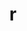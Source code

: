 ---
title: "r"
layout: cache
categories: [package, develop]
meta: {"versions": ["4.3.2"], "compilers": ["gcc@=11.4.0", "gcc@=7.5.0", "gcc@=9.4.0"], "oss": ["ubuntu18.04", "ubuntu20.04", "ubuntu22.04"], "platforms": ["linux"], "targets": ["ppc64le", "x86_64_v3"], "stacks": ["build_systems", "e4s", "e4s-power", "root"], "num_specs": 6, "num_specs_by_stack": {"build_systems": 2, "root": 6, "e4s-power": 2, "e4s": 2}}
spec_details: [{"hash": "427e7kzxjinhd5vcrpefh5ow456kfdyz", "compiler": "gcc@=7.5.0", "versions": ["4.3.2"], "os": "ubuntu18.04", "platform": "linux", "target": "x86_64_v3", "variants": ["~X", "build_system=autotools", "~memory_profiling", "patches=abc572d", "~rmath"], "stacks": ["build_systems", "root"], "size": "-", "tarball": "https://binaries.spack.io/develop/build_cache/linux-ubuntu18.04-x86_64_v3/gcc-7.5.0/r-4.3.2/linux-ubuntu18.04-x86_64_v3-gcc-7.5.0-r-4.3.2-427e7kzxjinhd5vcrpefh5ow456kfdyz.spack"}, {"hash": "7zonignfsjdkqvdlmaxilgtdodmjasnz", "compiler": "gcc@=7.5.0", "versions": ["4.3.2"], "os": "ubuntu18.04", "platform": "linux", "target": "x86_64_v3", "variants": ["~X", "build_system=autotools", "~memory_profiling", "patches=abc572d", "~rmath"], "stacks": ["build_systems", "root"], "size": "-", "tarball": "https://binaries.spack.io/develop/build_cache/linux-ubuntu18.04-x86_64_v3/gcc-7.5.0/r-4.3.2/linux-ubuntu18.04-x86_64_v3-gcc-7.5.0-r-4.3.2-7zonignfsjdkqvdlmaxilgtdodmjasnz.spack"}, {"hash": "qka76oyxmyo3ijyaxlvs7amfbaorvqa2", "compiler": "gcc@=9.4.0", "versions": ["4.3.2"], "os": "ubuntu20.04", "platform": "linux", "target": "ppc64le", "variants": ["~X", "build_system=autotools", "~memory_profiling", "patches=abc572d", "~rmath"], "stacks": ["root", "e4s-power"], "size": "-", "tarball": "https://binaries.spack.io/develop/build_cache/linux-ubuntu20.04-ppc64le/gcc-9.4.0/r-4.3.2/linux-ubuntu20.04-ppc64le-gcc-9.4.0-r-4.3.2-qka76oyxmyo3ijyaxlvs7amfbaorvqa2.spack"}, {"hash": "ih5jqmyev6rpbpdszbs2pxpyo676g62b", "compiler": "gcc@=9.4.0", "versions": ["4.3.2"], "os": "ubuntu20.04", "platform": "linux", "target": "ppc64le", "variants": ["~X", "build_system=autotools", "~memory_profiling", "patches=abc572d", "~rmath"], "stacks": ["root", "e4s-power"], "size": "-", "tarball": "https://binaries.spack.io/develop/build_cache/linux-ubuntu20.04-ppc64le/gcc-9.4.0/r-4.3.2/linux-ubuntu20.04-ppc64le-gcc-9.4.0-r-4.3.2-ih5jqmyev6rpbpdszbs2pxpyo676g62b.spack"}, {"hash": "texuktshndcn65igqdnifsvhocymzj2d", "compiler": "gcc@=11.4.0", "versions": ["4.3.2"], "os": "ubuntu22.04", "platform": "linux", "target": "x86_64_v3", "variants": ["~X", "build_system=autotools", "~memory_profiling", "patches=abc572d", "~rmath"], "stacks": ["root", "e4s"], "size": "-", "tarball": "https://binaries.spack.io/develop/build_cache/linux-ubuntu22.04-x86_64_v3/gcc-11.4.0/r-4.3.2/linux-ubuntu22.04-x86_64_v3-gcc-11.4.0-r-4.3.2-texuktshndcn65igqdnifsvhocymzj2d.spack"}, {"hash": "o6p3fzzv7v6boo57fvggxlptr6hecuii", "compiler": "gcc@=11.4.0", "versions": ["4.3.2"], "os": "ubuntu22.04", "platform": "linux", "target": "x86_64_v3", "variants": ["~X", "build_system=autotools", "~memory_profiling", "patches=abc572d", "~rmath"], "stacks": ["root", "e4s"], "size": "-", "tarball": "https://binaries.spack.io/develop/build_cache/linux-ubuntu22.04-x86_64_v3/gcc-11.4.0/r-4.3.2/linux-ubuntu22.04-x86_64_v3-gcc-11.4.0-r-4.3.2-o6p3fzzv7v6boo57fvggxlptr6hecuii.spack"}]
---